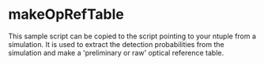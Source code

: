 # makeOpRefTable
This sample script can be copied to the script pointing to your ntuple from a simulation. It is used to extract the detection probabilities from the simulation and make a 'preliminary or raw' optical reference table. 
